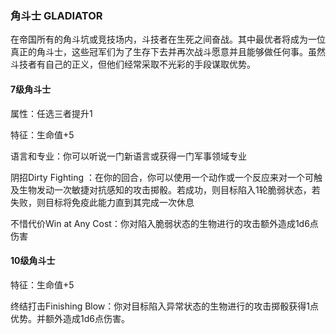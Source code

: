 ### 角斗士	GLADIATOR

​		在帝国所有的角斗坑或竞技场内，斗技者在生死之间奋战。其中最优者将成为一位真正的角斗士，这些冠军们为了生存下去并再次战斗愿意并且能够做任何事。虽然斗技者有自己的正义，但他们经常采取不光彩的手段谋取优势。

#### 7级角斗士

属性：任选三者提升1

特征：生命值+5

语言和专业：你可以听说一门新语言或获得一门军事领域专业

阴招Dirty Fighting ：在你的回合，你可以使用一个动作或一个反应来对一个可触及生物发动一次敏捷对抗感知的攻击掷骰。若成功，则目标陷入1轮脆弱状态，若失败，则目标将免疫此能力直到其完成一次休息

不惜代价Win at Any Cost：你对陷入脆弱状态的生物进行的攻击额外造成1d6点伤害

#### 10级角斗士

特征：生命值+5

终结打击Finishing Blow：你对目标陷入异常状态的生物进行的攻击掷骰获得1点优势。并额外造成1d6点伤害。